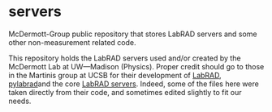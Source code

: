 # servers

McDermott-Group public repository that stores LabRAD servers and some other non-measurement related code.

This repository holds the LabRAD servers used and/or created by the McDermott Lab at UW—Madison (Physics). Proper credit should go to those in the Martinis group at UCSB for their development of [LabRAD](https://github.com/labrad), [pylabrad](https://github.com/labrad/pylabrad)and the core [LabRAD servers](https://github.com/martinisgroup/servers). Indeed, some of the files here were taken directly from their code, and sometimes edited slightly to fit our needs.
